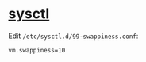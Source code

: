 # [sysctl](https://wiki.archlinux.org/index.php/sysctl)

Edit `/etc/sysctl.d/99-swappiness.conf`:

```txt
vm.swappiness=10
```
